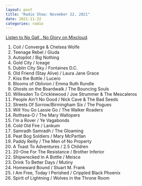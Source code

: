 ```yaml
---
layout: post
title: "Radio Show: November 22, 2021"
date: 2021-11-22
categories: radio
---
```


[Listen to No Gall . No Glory on Mixcloud](https://www.mixcloud.com/jimshreds/november-22-2021-no-gall-no-glory-wkdu-philadelphia-917fm/).

1. Coil / Converge & Chelsea Wolfe
2. Teenage Rebel / Giuda
3. Autopilot / Big Nothing
4. Gold City / Iceage
5. Dublin City Sky / Fontaines D.C.
6. Old Friend (Stay Alive) / Laura Jane Grace
7. Kiss the Bottle / Lucero
8. Blooms of Oblivion / Emma Ruth Rundle
9. Ghosts on the Boardwalk / The Bouncing Souls
10. Willesden To Cricklewood / Joe Strummer & The Mescaleros
11. People Ain't No Good / Nick Cave & The Bad Seeds
12. Streets Of Sorrow/Birmingham Six / The Pogues
13. Will You Go Lassie Go / The Walker Roaders
14. Rothsea-O / The Mary Wallopers
15. I'm a Rover / Ye Vagabonds
16. Cold Old Fire / Lankum
17. Samradh Samradh / The Gloaming
18. Peat Bog Soldiers / Mary McPartlan
19. Paddy Reilly / The Men of No Property
20. A Toast To Adventures / 2.5 Children
21. 20-One For The Resistance / Brother Inferior
22. Shipwrecked In A Bottle / Meisce
23. Drink To Better Days / Mutiny
24. Homeward Bound / Stuart M. Frank
25. I Am Free, Today I Perished / Crippled Black Phoenix
26. Spirit of Lightning / Wolves in the Throne Room
